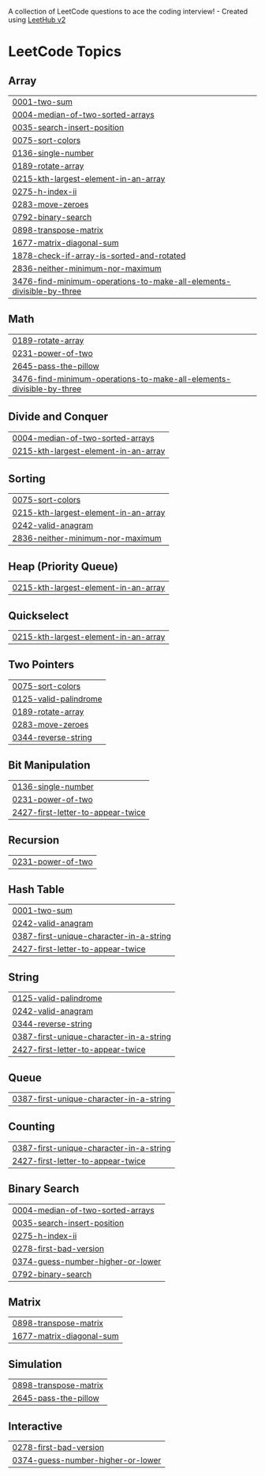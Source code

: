 A collection of LeetCode questions to ace the coding interview! - Created using [LeetHub v2](https://github.com/arunbhardwaj/LeetHub-2.0)
<!---LeetCode Topics Start-->
# LeetCode Topics
## Array
|  |
| ------- |
| [0001-two-sum](https://github.com/Sesh93/My-progs/tree/master/0001-two-sum) |
| [0004-median-of-two-sorted-arrays](https://github.com/Sesh93/My-progs/tree/master/0004-median-of-two-sorted-arrays) |
| [0035-search-insert-position](https://github.com/Sesh93/My-progs/tree/master/0035-search-insert-position) |
| [0075-sort-colors](https://github.com/Sesh93/My-progs/tree/master/0075-sort-colors) |
| [0136-single-number](https://github.com/Sesh93/My-progs/tree/master/0136-single-number) |
| [0189-rotate-array](https://github.com/Sesh93/My-progs/tree/master/0189-rotate-array) |
| [0215-kth-largest-element-in-an-array](https://github.com/Sesh93/My-progs/tree/master/0215-kth-largest-element-in-an-array) |
| [0275-h-index-ii](https://github.com/Sesh93/My-progs/tree/master/0275-h-index-ii) |
| [0283-move-zeroes](https://github.com/Sesh93/My-progs/tree/master/0283-move-zeroes) |
| [0792-binary-search](https://github.com/Sesh93/My-progs/tree/master/0792-binary-search) |
| [0898-transpose-matrix](https://github.com/Sesh93/My-progs/tree/master/0898-transpose-matrix) |
| [1677-matrix-diagonal-sum](https://github.com/Sesh93/My-progs/tree/master/1677-matrix-diagonal-sum) |
| [1878-check-if-array-is-sorted-and-rotated](https://github.com/Sesh93/My-progs/tree/master/1878-check-if-array-is-sorted-and-rotated) |
| [2836-neither-minimum-nor-maximum](https://github.com/Sesh93/My-progs/tree/master/2836-neither-minimum-nor-maximum) |
| [3476-find-minimum-operations-to-make-all-elements-divisible-by-three](https://github.com/Sesh93/My-progs/tree/master/3476-find-minimum-operations-to-make-all-elements-divisible-by-three) |
## Math
|  |
| ------- |
| [0189-rotate-array](https://github.com/Sesh93/My-progs/tree/master/0189-rotate-array) |
| [0231-power-of-two](https://github.com/Sesh93/My-progs/tree/master/0231-power-of-two) |
| [2645-pass-the-pillow](https://github.com/Sesh93/My-progs/tree/master/2645-pass-the-pillow) |
| [3476-find-minimum-operations-to-make-all-elements-divisible-by-three](https://github.com/Sesh93/My-progs/tree/master/3476-find-minimum-operations-to-make-all-elements-divisible-by-three) |
## Divide and Conquer
|  |
| ------- |
| [0004-median-of-two-sorted-arrays](https://github.com/Sesh93/My-progs/tree/master/0004-median-of-two-sorted-arrays) |
| [0215-kth-largest-element-in-an-array](https://github.com/Sesh93/My-progs/tree/master/0215-kth-largest-element-in-an-array) |
## Sorting
|  |
| ------- |
| [0075-sort-colors](https://github.com/Sesh93/My-progs/tree/master/0075-sort-colors) |
| [0215-kth-largest-element-in-an-array](https://github.com/Sesh93/My-progs/tree/master/0215-kth-largest-element-in-an-array) |
| [0242-valid-anagram](https://github.com/Sesh93/My-progs/tree/master/0242-valid-anagram) |
| [2836-neither-minimum-nor-maximum](https://github.com/Sesh93/My-progs/tree/master/2836-neither-minimum-nor-maximum) |
## Heap (Priority Queue)
|  |
| ------- |
| [0215-kth-largest-element-in-an-array](https://github.com/Sesh93/My-progs/tree/master/0215-kth-largest-element-in-an-array) |
## Quickselect
|  |
| ------- |
| [0215-kth-largest-element-in-an-array](https://github.com/Sesh93/My-progs/tree/master/0215-kth-largest-element-in-an-array) |
## Two Pointers
|  |
| ------- |
| [0075-sort-colors](https://github.com/Sesh93/My-progs/tree/master/0075-sort-colors) |
| [0125-valid-palindrome](https://github.com/Sesh93/My-progs/tree/master/0125-valid-palindrome) |
| [0189-rotate-array](https://github.com/Sesh93/My-progs/tree/master/0189-rotate-array) |
| [0283-move-zeroes](https://github.com/Sesh93/My-progs/tree/master/0283-move-zeroes) |
| [0344-reverse-string](https://github.com/Sesh93/My-progs/tree/master/0344-reverse-string) |
## Bit Manipulation
|  |
| ------- |
| [0136-single-number](https://github.com/Sesh93/My-progs/tree/master/0136-single-number) |
| [0231-power-of-two](https://github.com/Sesh93/My-progs/tree/master/0231-power-of-two) |
| [2427-first-letter-to-appear-twice](https://github.com/Sesh93/My-progs/tree/master/2427-first-letter-to-appear-twice) |
## Recursion
|  |
| ------- |
| [0231-power-of-two](https://github.com/Sesh93/My-progs/tree/master/0231-power-of-two) |
## Hash Table
|  |
| ------- |
| [0001-two-sum](https://github.com/Sesh93/My-progs/tree/master/0001-two-sum) |
| [0242-valid-anagram](https://github.com/Sesh93/My-progs/tree/master/0242-valid-anagram) |
| [0387-first-unique-character-in-a-string](https://github.com/Sesh93/My-progs/tree/master/0387-first-unique-character-in-a-string) |
| [2427-first-letter-to-appear-twice](https://github.com/Sesh93/My-progs/tree/master/2427-first-letter-to-appear-twice) |
## String
|  |
| ------- |
| [0125-valid-palindrome](https://github.com/Sesh93/My-progs/tree/master/0125-valid-palindrome) |
| [0242-valid-anagram](https://github.com/Sesh93/My-progs/tree/master/0242-valid-anagram) |
| [0344-reverse-string](https://github.com/Sesh93/My-progs/tree/master/0344-reverse-string) |
| [0387-first-unique-character-in-a-string](https://github.com/Sesh93/My-progs/tree/master/0387-first-unique-character-in-a-string) |
| [2427-first-letter-to-appear-twice](https://github.com/Sesh93/My-progs/tree/master/2427-first-letter-to-appear-twice) |
## Queue
|  |
| ------- |
| [0387-first-unique-character-in-a-string](https://github.com/Sesh93/My-progs/tree/master/0387-first-unique-character-in-a-string) |
## Counting
|  |
| ------- |
| [0387-first-unique-character-in-a-string](https://github.com/Sesh93/My-progs/tree/master/0387-first-unique-character-in-a-string) |
| [2427-first-letter-to-appear-twice](https://github.com/Sesh93/My-progs/tree/master/2427-first-letter-to-appear-twice) |
## Binary Search
|  |
| ------- |
| [0004-median-of-two-sorted-arrays](https://github.com/Sesh93/My-progs/tree/master/0004-median-of-two-sorted-arrays) |
| [0035-search-insert-position](https://github.com/Sesh93/My-progs/tree/master/0035-search-insert-position) |
| [0275-h-index-ii](https://github.com/Sesh93/My-progs/tree/master/0275-h-index-ii) |
| [0278-first-bad-version](https://github.com/Sesh93/My-progs/tree/master/0278-first-bad-version) |
| [0374-guess-number-higher-or-lower](https://github.com/Sesh93/My-progs/tree/master/0374-guess-number-higher-or-lower) |
| [0792-binary-search](https://github.com/Sesh93/My-progs/tree/master/0792-binary-search) |
## Matrix
|  |
| ------- |
| [0898-transpose-matrix](https://github.com/Sesh93/My-progs/tree/master/0898-transpose-matrix) |
| [1677-matrix-diagonal-sum](https://github.com/Sesh93/My-progs/tree/master/1677-matrix-diagonal-sum) |
## Simulation
|  |
| ------- |
| [0898-transpose-matrix](https://github.com/Sesh93/My-progs/tree/master/0898-transpose-matrix) |
| [2645-pass-the-pillow](https://github.com/Sesh93/My-progs/tree/master/2645-pass-the-pillow) |
## Interactive
|  |
| ------- |
| [0278-first-bad-version](https://github.com/Sesh93/My-progs/tree/master/0278-first-bad-version) |
| [0374-guess-number-higher-or-lower](https://github.com/Sesh93/My-progs/tree/master/0374-guess-number-higher-or-lower) |
<!---LeetCode Topics End-->